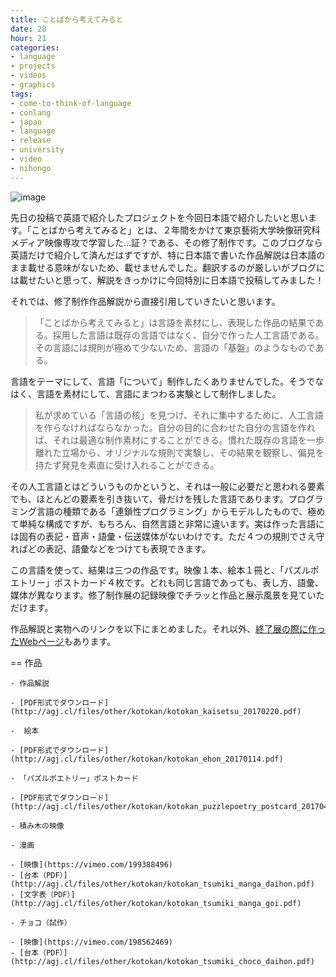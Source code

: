 ```yaml
---
title: ことばから考えてみると
date: 28
hour: 21
categories:
- language
- projects
- videos
- graphics
tags:
- come-to-think-of-language
- conlang
- japan
- language
- release
- university
- video
- nihongo
---
```


![image](http://blog.agj.cl/wp-content/uploads/2017/04/tsumiki.jpg)

先日の投稿で英語で紹介したプロジェクトを今回日本語で紹介したいと思います。「ことばから考えてみると」とは、２年間をかけて東京藝術大学映像研究科メディア映像専攻で学習した…証？である、その修了制作です。このブログなら英語だけで紹介して済んだはずですが、特に日本語で書いた作品解説は日本語のまま載せる意味がないため、載せませんでした。翻訳するのが厳しいがブログには載せたいと思って、解説をきっかけに今回特別に日本語で投稿してみました！<!-- more -->

それでは、修了制作作品解説から直接引用していきたいと思います。

> 「ことばから考えてみると」は言語を素材にし、表現した作品の結果である。採用した言語は既存の言語ではなく、自分で作った人工言語である。その言語には規則が極めて少ないため、言語の「基盤」のようなものである。

言語をテーマにして、言語「について」制作したくありませんでした。そうでなはく、言語を素材にして、言語にまつわる実験として制作しました。

> 私が求めている「言語の核」を見つけ、それに集中するために、人工言語を作らなければならなかった。自分の目的に合わせた自分の言語を作れば、それは最適な制作素材にすることができる。慣れた既存の言語を一歩離れた立場から、オリジナルな規則で実験し、その結果を観察し、偏見を持たず発見を素直に受け入れることができる。

その人工言語とはどういうものかというと、それは一般に必要だと思われる要素でも、ほとんどの要素を引き抜いて、骨だけを残した言語であります。プログラミング言語の種類である「連鎖性プログラミング」からモデルしたもので、極めて単純な構成ですが、もちろん、自然言語と非常に違います。実は作った言語には固有の表記・音声・語彙・伝送媒体がないわけです。ただ４つの規則でさえ守ればどの表記、語彙などをつけても表現できます。

この言語を使って、結果は三つの作品です。映像１本、絵本１冊と、「パズルポエトリー」ポストカード４枚です。どれも同じ言語であっても、表し方、語彙、媒体が異なります。修了制作展の記録映像でチラッと作品と展示風景を見ていただけます。

<video-embed service="vimeo" id="201826714" width="500" height="281" />

作品解説と実物へのリンクを以下にまとめました。それ以外、[終了展の際に作ったWebページ](http://agj.cl/go/mp2017/)もあります。

== 作品

 	- 作品解説

 	- [PDF形式でダウンロード](http://agj.cl/files/other/kotokan/kotokan_kaisetsu_20170220.pdf)

 	-  絵本

 	- [PDF形式でダウンロード](http://agj.cl/files/other/kotokan/kotokan_ehon_20170114.pdf)

 	- 「パズルポエトリー」ポストカード

 	- [PDF形式でダウンロード](http://agj.cl/files/other/kotokan/kotokan_puzzlepoetry_postcard_20170420.pdf)

 	- 積み木の映像

 	- 漫画

 	- [映像](https://vimeo.com/199388496)
 	- [台本（PDF）](http://agj.cl/files/other/kotokan/kotokan_tsumiki_manga_daihon.pdf)
 	- [文字表（PDF）](http://agj.cl/files/other/kotokan/kotokan_tsumiki_manga_goi.pdf)

 	- チョコ（試作）

 	- [映像](https://vimeo.com/198562469)
 	- [台本（PDF）](http://agj.cl/files/other/kotokan/kotokan_tsumiki_choco_daihon.pdf)
